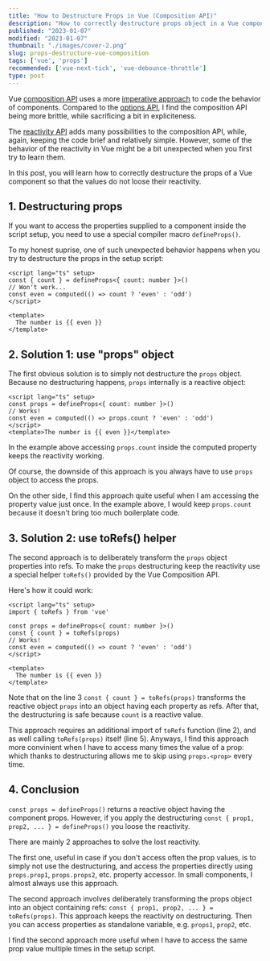```yaml
---
title: "How to Destructure Props in Vue (Composition API)"
description: "How to correctly destructure props object in a Vue component and keep the reactivity"  
published: "2023-01-07"
modified: "2023-01-07"
thumbnail: "./images/cover-2.png"
slug: props-destructure-vue-composition
tags: ['vue', 'props']
recommended: ['vue-next-tick', 'vue-debounce-throttle']
type: post
---
```


Vue [composition API](https://vuejs.org/guide/extras/composition-api-faq.html) uses a more [imperative approach](https://en.wikipedia.org/wiki/Imperative_programming) to code the behavior of components. Compared to the [options API](https://vuejs.org/guide/typescript/options-api.html), I find the composition API being more brittle, while sacrificing a bit in expliciteness.  

The [reactivity API](https://vuejs.org/api/reactivity-core.html) adds many possibilities to the composition API, while, again, keeping the code brief and relatively simple. However, some of the behavior of the reactivity in Vue might be a bit unexpected when you first try to learn them.  

In this post, you will learn how to correctly destructure the props of a Vue component so that the values do not loose their reactivity.  

## 1. Destructuring props

If you want to access the properties supplied to a component inside the script setup, you need to use  a special compiler macro `defineProps()`.  

To my honest suprise, one of such unexpected behavior happens when you try to destructure the props in the setup script:

```vue {1}
<script lang="ts" setup>
const { count } = defineProps<{ count: number }>()
// Won't work...
const even = computed(() => count ? 'even' : 'odd')
</script>

<template>
  The number is {{ even }}
</template>
```

## 2. Solution 1: use "props" object

The first obvious solution is to simply not destructure the `props` object. Because no destructuring happens, `props` internally is a reactive object:

```vue {1}
<script lang="ts" setup>
const props = defineProps<{ count: number }>()
// Works!
const even = computed(() => props.count ? 'even' : 'odd')
</script>
<template>The number is {{ even }}</template>
```

In the example above accessing `props.count` inside the computed property keeps the reactivity working.  

Of course, the downside of this approach is you always have to use `props` object to access the props. 

On the other side, I find this approach quite useful when I am accessing the property value just once. In the example above, I would keep `props.count` because it doesn't bring too much boilerplate code.  

## 3. Solution 2: use toRefs() helper

The second approach is to deliberately transform the `props` object properties into refs. To make the `props` destructuring keep the reactivity use a special helper `toRefs()` provided by the Vue Composition API.  

Here's how it could work:

```vue {4}
<script lang="ts" setup>
import { toRefs } from 'vue'

const props = defineProps<{ count: number }>()
const { count } = toRefs(props)
// Works!
const even = computed(() => count ? 'even' : 'odd')
</script>

<template>
  The number is {{ even }}
</template>
```

Note that on the line 3 `const { count } = toRefs(props)` transforms the reactive object `props` into an object having each property as refs. After that, the destructuring is safe because `count` is a reactive value.  

This approach requires an additional import of `toRefs` function (line 2), and as well calling `toRefs(props)` itself (line 5). Anyways, I find this approach more convinient when I have to access many times the value of a prop: which thanks to destructuring allows me to skip using `props.<prop>` every time.  

## 4. Conclusion

`const props = defineProps()` returns a reactive object having the component props. However, if you apply the destructuring `const { prop1, prop2, ... } = defineProps()` you loose the reactivity.  

There are mainly 2 approaches to solve the lost reactivity.  

The first one, useful in case if you don't access often the prop values, is to simply not use the destructuring, and access the properties directly using `props.prop1`, `props.props2`, etc. property accessor. In small components, I almost always use this approach.  

The second approach involves deliberately transforming the props object into an object containing refs: `const { prop1, prop2, ... } = toRefs(props)`. This approach keeps the reactivity on destructuring. Then you can access properties as standalone variable, e.g. `props1`, `prop2`, etc.  

I find the second approach more useful when I have to access the same prop value multiple times in the setup script.  
